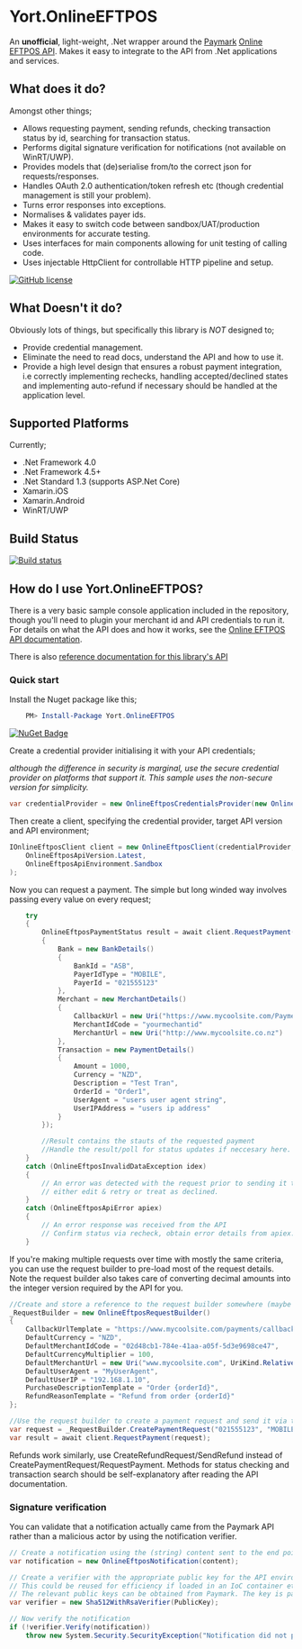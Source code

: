 # Yort.OnlineEFTPOS
An **unofficial**, light-weight, .Net wrapper around the [Paymark](https://www.paymark.co.nz/) [Online EFTPOS API](http://docs.dev.paymark.nz/oe). Makes it easy to integrate to the API from .Net applications and services. 

## What does it do?
Amongst other things;

* Allows requesting payment, sending refunds, checking transaction status by id, searching for transaction status.
* Performs digital signature verification for notifications (not available on WinRT/UWP).
* Provides models that (de)serialise from/to the correct json for requests/responses.
* Handles OAuth 2.0 authentication/token refresh etc (though credential management is still your problem).
* Turns error responses into exceptions.
* Normalises & validates payer ids.
* Makes it easy to switch code between sandbox/UAT/production environments for accurate testing.
* Uses interfaces for main components allowing for unit testing of calling code.
* Uses injectable HttpClient for controllable HTTP pipeline and setup.

[![GitHub license](https://img.shields.io/github/license/mashape/apistatus.svg)](https://github.com/Yortw/Yort.OnlineEFTPOS/blob/master/LICENSE.md) 

## What Doesn't it do?
Obviously lots of things, but specifically this library is *NOT* designed to;

* Provide credential management.
* Eliminate the need to read docs, understand the API and how to use it.
* Provide a high level design that ensures a robust payment integration, i.e correctly implementing rechecks, handling accepted/declined states and implementing auto-refund if necessary should be handled at the application level.

## Supported Platforms
Currently;

* .Net Framework 4.0
* .Net Framework 4.5+
* .Net Standard 1.3 (supports ASP.Net Core)
* Xamarin.iOS
* Xamarin.Android
* WinRT/UWP  

## Build Status
[![Build status](https://ci.appveyor.com/api/projects/status/f4e33as09yx0lsn4?svg=true)](https://ci.appveyor.com/project/Yortw/Yort.OnlineEFTPOS) 

## How do I use Yort.OnlineEFTPOS?
There is a very basic sample console application included in the repository, though you'll need to plugin your merchant id and API credentials to run it. 
For details on what the API does and how it works, see the [Online EFTPOS API documentation](http://docs.dev.paymark.nz/oe).

There is also [reference documentation for this library's API](https://yortw.github.io/Yort.OnlineEftpos/reference/api/Yort.OnlineEftpos.html)

### Quick start

Install the Nuget package like this;

```powershell
    PM> Install-Package Yort.OnlineEFTPOS
```

[![NuGet Badge](https://buildstats.info/nuget/Yort.OnlineEFTPOS)](https://yortw.github.io/Yort.OnlineEftpos/reference/api/Yort.OnlineEftpos.html)

Create a credential provider initialising it with your API credentials;

*although the difference in security is marginal, use the secure credential provider on platforms that support it. 
This sample uses the non-secure version for simplicity.*

```C#
var credentialProvider = new OnlineEftposCredentialsProvider(new OnlineEftposCredentials("yourkey", "yoursecret"));
```

Then create a client, specifying the credential provider, target API version and API environment;
```C#
IOnlineEftposClient client = new OnlineEftposClient(credentialProvider, 
    OnlineEftposApiVersion.Latest, 
    OnlineEftposApiEnvironment.Sandbox
);
```

Now you can request a payment. The simple but long winded way involves passing every value on every request;
```C#
    try
    {
        OnlineEftposPaymentStatus result = await client.RequestPayment(new OnlineEftposPaymentRequest()
        {
            Bank = new BankDetails()
            {
                BankId = "ASB",
                PayerIdType = "MOBILE",
                PayerId = "021555123"
            },
            Merchant = new MerchantDetails()
            {
                CallbackUrl = new Uri("https://www.mycoolsite.com/Payments/Notification"),
                MerchantIdCode = "yourmechantid"
                MerchantUrl = new Uri("http://www.mycoolsite.co.nz")
            },
            Transaction = new PaymentDetails()
            {
                Amount = 1000,
                Currency = "NZD",
                Description = "Test Tran",
                OrderId = "Order1",
                UserAgent = "users user agent string",
                UserIPAddress = "users ip address"
            }
        });

        //Result contains the stauts of the requested payment
        //Handle the result/poll for status updates if neccesary here.
    }
    catch (OnlineEftposInvalidDataException idex)
    {
        // An error was detected with the request prior to sending it to the server
        // either edit & retry or treat as declined.
    }
    catch (OnlineEftposApiError apiex)
    {
        // An error response was received from the API
        // Confirm status via recheck, obtain error details from apiex.
    }
```

If you're making multiple requests over time with mostly the same criteria, you can use the request builder to pre-load most of the request details.
Note the request builder also takes care of converting decimal amounts into the integer version required by the API for you.

```C#
//Create and store a reference to the request builder somewhere (maybe your IoC)
_RequestBuilder = new OnlineEftposRequestBuilder()
{
    CallbackUrlTemplate = "https://www.mycoolsite.com/payments/callback?reference={orderId}",
    DefaultCurrency = "NZD",
    DefaultMerchantIdCode = "02d48cb1-784e-41aa-a05f-5d3e9698ce47",
    DefaultCurrencyMultiplier = 100,
    DefaultMerchantUrl = new Uri("www.mycoolsite.com", UriKind.Relative),
    DefaultUserAgent = "MyUserAgent",
    DefaultUserIP = "192.168.1.10",
    PurchaseDescriptionTemplate = "Order {orderId}",
    RefundReasonTemplate = "Refund from order {orderId}"
};

//Use the request builder to create a payment request and send it via the client
var request = _RequestBuilder.CreatePaymentRequest("021555123", "MOBILE", "ASB", "Order1", 10.00M);
var result = await client.RequestPayment(request);
```

Refunds work similarly, use CreateRefundRequest/SendRefund instead of CreatePaymentRequest/RequestPayment.
Methods for status checking and transaction search should be self-explanatory after reading the API documentation.

### Signature verification

You can validate that a notification actually came from the Paymark API rather than a malicious actor by using the notification verifier.

```C#
// Create a notification using the (string) content sent to the end point.
var notification = new OnlineEftposNotification(content);

// Create a verifier with the appropriate public key for the API environment, the notification came from. 
// This could be reused for efficiency if loaded in an IoC container etc.
// The relevant public keys can be obtained from Paymark. The key is passed in as base64 encoded string.
var verifier = new Sha512WithRsaVerifier(PublicKey);

// Now verify the notification			
if (!verifier.Verify(notification))
    throw new System.Security.SecurityException("Notification did not pass verification.");
```
